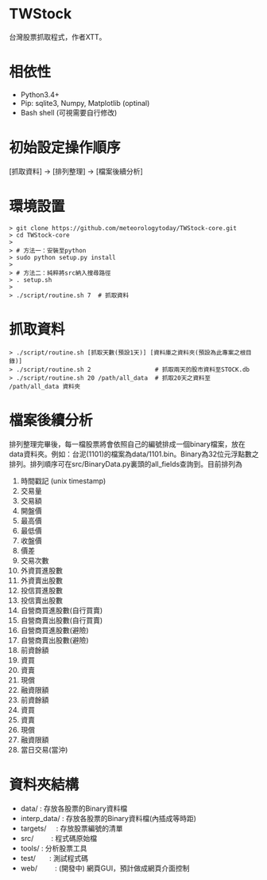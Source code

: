 # TWStock
台灣股票抓取程式，作者XTT。

# 相依性
- Python3.4+
- Pip: sqlite3, Numpy, Matplotlib (optinal)
- Bash shell (可視需要自行修改)

# 初始設定操作順序
[抓取資料] -> [排列整理] -> [檔案後續分析]

# 環境設置
    > git clone https://github.com/meteorologytoday/TWStock-core.git
    > cd TWStock-core
    >
    > # 方法一：安裝至python
    > sudo python setup.py install
    >
    > # 方法二：純粹將src納入搜尋路徑
    > . setup.sh
    >
    > ./script/routine.sh 7  # 抓取資料

# 抓取資料
	> ./script/routine.sh [抓取天數(預設1天)] [資料庫之資料夾(預設為此專案之根目錄)]
    > ./script/routine.sh 2                  # 抓取兩天的股市資料至STOCK.db
    > ./script/routine.sh 20 /path/all_data  # 抓取20天之資料至 /path/all_data 資料夾

# 檔案後續分析

排列整理完畢後，每一檔股票將會依照自己的編號排成一個binary檔案，放在data資料夾。例如：台泥(1101)的檔案為data/1101.bin。Binary為32位元浮點數之排列。排列順序可在src/BinaryData.py裏頭的all_fields查詢到。目前排列為

1. 時間戳記 (unix timestamp)
2. 交易量
3. 交易額
4. 開盤價
5. 最高價
6. 最低價
7. 收盤價
8. 價差
9. 交易次數
10. 外資買進股數
11. 外資賣出股數
12. 投信買進股數
13. 投信賣出股數
14. 自營商買進股數(自行買賣)
15. 自營商賣出股數(自行買賣)
16. 自營商買進股數(避險)
17. 自營商賣出股數(避險)
18. 前資餘額
19. 資買
20. 資賣
21. 現償
22. 融資限額
23. 前資餘額
24. 資買
25. 資賣
26. 現償
27. 融資限額
28. 當日交易(當沖)

# 資料夾結構
- data/        : 存放各股票的Binary資料檔
- interp_data/ : 存放各股票的Binary資料檔(內插成等時距)
- targets/     : 存放股票編號的清單
- src/         : 程式碼原始檔
- tools/       : 分析股票工具
- test/        : 測試程式碼
- web/         : (開發中) 網頁GUI，預計做成網頁介面控制
